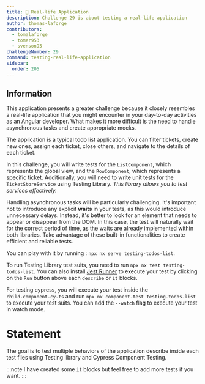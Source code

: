 ```yaml
---
title: 🔴 Real-life Application
description: Challenge 29 is about testing a real-life application
author: thomas-laforge
contributors:
  - tomalaforge
  - tomer953
  - svenson95
challengeNumber: 29
command: testing-real-life-application
sidebar:
  order: 205
---
```


## Information

This application presents a greater challenge because it closely resembles a real-life application that you might encounter in your day-to-day activities as an Angular developer. What makes it more difficult is the need to handle asynchronous tasks and create appropriate mocks.

The application is a typical todo list application. You can filter tickets, create new ones, assign each ticket, close others, and navigate to the details of each ticket.

In this challenge, you will write tests for the `ListComponent`, which represents the global view, and the `RowComponent`, which represents a specific ticket. Additionally, you will need to write unit tests for the `TicketStoreService` using Testing Library. _This library allows you to test services effectively._

Handling asynchronous tasks will be particularly challenging. It's important not to introduce any explicit <b>waits</b> in your tests, as this would introduce unnecessary delays. Instead, it's better to look for an element that needs to appear or disappear from the DOM. In this case, the test will naturally wait for the correct period of time, as the waits are already implemented within both libraries. Take advantage of these built-in functionalities to create efficient and reliable tests.

You can play with it by running : `npx nx serve testing-todos-list`.

To run Testing Library test suits, you need to run `npx nx test testing-todos-list`. You can also install [Jest Runner](https://marketplace.visualstudio.com/items?itemName=firsttris.vscode-jest-runner) to execute your test by clicking on the `Run` button above each `describe` or `it` blocks.

For testing cypress, you will execute your test inside the `child.component.cy.ts` and run `npx nx component-test testing-todos-list` to execute your test suits. You can add the `--watch` flag to execute your test in watch mode.

# Statement

The goal is to test multiple behaviors of the application describe inside each test files using Testing library and Cypress Component Testing.

:::note
I have created some `it` blocks but feel free to add more tests if you want.
:::
